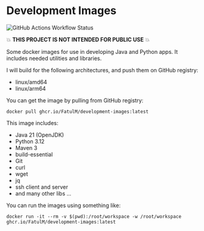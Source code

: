 # Development Images

![GitHub Actions Workflow Status](https://img.shields.io/github/actions/workflow/status/FatulM/development-images/.github%2Fworkflows%2Fdocker.yml)

:boom: **THIS PROJECT IS NOT INTENDED FOR PUBLIC USE** :boom:

Some docker images for use in developing Java and Python apps.
It includes needed utilities and libraries.

I will build for the following architectures, and push them on GitHub registry:

- linux/amd64
- linux/arm64

You can get the image by pulling from GitHub registry:

```shell
docker pull ghcr.io/FatulM/development-images:latest
```

This image includes:

- Java 21 (OpenJDK)
- Python 3.12
- Maven 3
- build-essential
- Git
- curl
- wget
- jq
- ssh client and server
- and many other libs ...

You can run the images using something like:

```shell
docker run -it --rm -v $(pwd):/root/workspace -w /root/workspace ghcr.io/FatulM/development-images:latest
```

